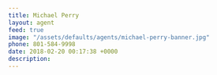 ```yaml
---
title: Michael Perry
layout: agent
feed: true
image: "/assets/defaults/agents/michael-perry-banner.jpg"
phone: 801-584-9998
date: 2018-02-20 00:17:38 +0000
description: 
---
```

